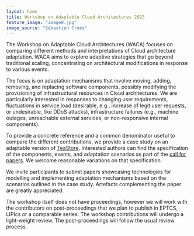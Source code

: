 ```yaml
---
layout: home
title: Workshop on Adaptable Cloud Architectures 2025
feature_image: "image0.jpg"
image_source: "Sébastien Croës"
---
```


The Workshop on Adaptable Cloud Architectures (WACA) focuses on comparing different methods and interpretations of Cloud architecture adaptation. WACA aims to explore adaptive strategies that go beyond traditional scaling, concentrating on architectural modifications in response to various events.

The focus is on adaptation mechanisms that involve moving, adding, removing, and replacing software components, possibly modifying the provisioning of infrastructural resources in Cloud architectures. We are particularly interested in responses to changing user requirements, fluctuations in service load (desirable, e.g., increase of legit user requests, or undesirable, like DDoS attacks), infrastructure failures (e.g., machine outages, unreachable external services, or non-responsive internal components).

To provide a concrete reference and a common denominator useful to compare the different contributions, we provide a case study on an adaptable version of [TeaStore](https://ieeexplore.ieee.org/document/8526888). Interested authors can find the specification of the components, events, and adaptation scenarios as part of the [call for papers]({{site.url}}/cfp). We welcome reasonable variations on that specification.

We invite participants to submit papers showcasing technologies for modelling and implementing adaptation mechanisms based on the scenarios outlined in the case study. Artefacts complementing the paper are greatly appreciated.

The workshop itself does not have proceedings, however we will work with the contributors on post-proceedings that we plan to publish in EPTCS, LIPIcs or a comparable series. The workshop contributions will undergo a light-weight review. The post-proceedings will follow the usual review process.